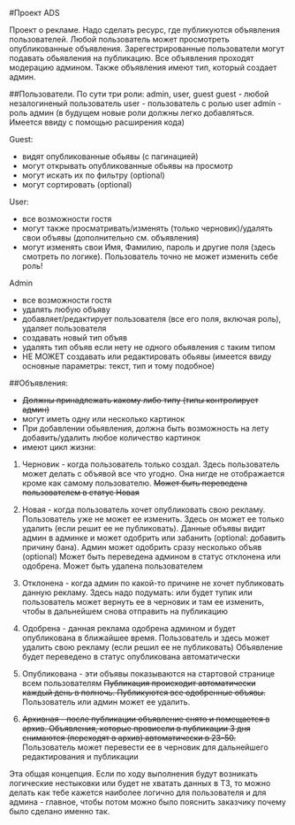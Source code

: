 #Проект ADS

Проект о рекламе. Надо сделать ресурс, где публикуются объявления пользователей. Любой пользователь может просмотреть опубликованные объявления. Зарегестрированные пользователи могут подавать обьявления на публикацию. Все объявления проходят модерацию админом. Также объявления имеют тип, который создает админ.


##Пользователи. 
По сути три роли: admin, user, guest
guest - любой незалогиненый пользователь
user - пользователь с ролью user
admin - роль админ
(в будущем новые роли должны легко добавляться. Имеется ввиду с помощью расширения кода)

Guest: 
  - видят опубликованные обьявы (с пагинацией)
  - могут открывать опубликованные обьявы на просмотр
  - могут искать их по фильтру (optional)
  - могут сортировать (optional)

User:
  - все возможности гостя
  - могут также просматривать/изменять (только черновик)/удалять свои объявы (дополнительно см. объявления)
  - могут изменять свои Имя, Фамилию, пароль и другие поля (здесь смотреть по логике). Пользователь точно не может изменить себе роль!

Admin
  - все возможности гостя
  - удалять любую объяву
  - добавляет/редактирует пользователя (все его поля, включая роль), удаляет пользователя
  - создавать новый тип объяв
  - удалять тип объяв если нету не одного обьявления с таким типом
  - НЕ МОЖЕТ создавать или редактировать обьявы (имеется ввиду основные параметры: текст, тип и тому подобное)


##Объявления:
  - ~~Должны принадлежать какому либо типу (типы контролирует админ)~~
  - могут иметь одну или несколько картинок
  - При добавлении обьявления, должна быть возможность на лету добавить/удалить любое количество картинок
  - имеют цикл жизни: 

1. Черновик - когда пользователь только создал. Здесь пользователь может делать с объявой все что угодно. Она нигде не отображается кроме как самому пользователю.
~~Может быть переведена пользователем в статус Новая~~

2. Новая - когда пользователь хочет опубликовать свою рекламу. 
Пользователь уже не может ее изменить. Здесь он может ее только удалить (если решит ее не публиковать).
Данные объявы видит админ в админке и может одобрить или забанить (optional: добавить причину бана). 
Админ может одобрить сразу несколько объяв (optional)
Может быть переведена админом в статус отклонена или одобрена.
Может быть удалена пользователем

3. Отклонена - когда админ по какой-то причине не хочет публиковать данную рекламу.
Здесь надо подумать: или будет тупик или пользователь может вернуть ее в черновик и там ее изменить, чтобы в дальнейшем снова отправить на публикацию

4. Одобрена - данная реклама одобрена админом и будет опубликована в ближайшее время. 
Пользователь и здесь может удалить свою рекламу (если решил ее не публиковать)
Объявление будет переведено в статус опубликована автоматически

5. Опубликована - эти объявы показываются на стартовой странице всем пользователям
~~Публикация происходит автоматически каждый день в полночь. Публикуются все одобренные объявы.~~
Пользователь или админ может ее удалить.

6. ~~Архивная - после публикации объявление снято и помещается в архив.
Объявления, которые провисели в публикации 3 дня снимаются (переходят в архив) автоматически в 23-50.~~
Пользователь может перевести ее в черновик для дальнейшего редактирования и публикации

Эта общая концепция. Если по ходу выполнения будут возникать логические нестыковки или будет не хватать данных в ТЗ, то можно делать как тебе кажется наиболее логично для пользователя и для админа - главное, чтобы потом можно было пояснить заказчику почему было сделано именно так.